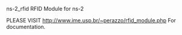 ns-2_rfid
RFID Module for ns-2

PLEASE VISIT http://www.ime.usp.br/~perazzo/rfid_module.php For documentation.
